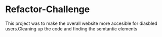 # Refactor-Challenge
This project was to make the overall website more accesible for diasbled users.Cleaning up the code and finding the semtantic elements 